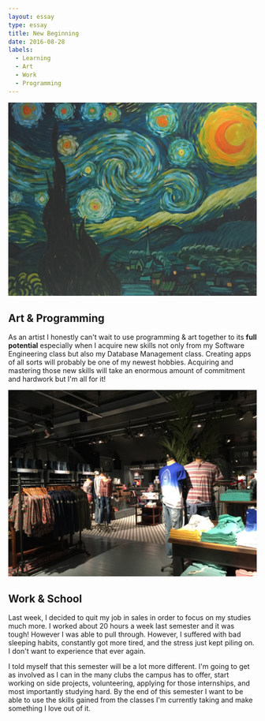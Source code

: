 ```yaml
---
layout: essay
type: essay
title: New Beginning
date: 2016-08-28
labels:
  - Learning
  - Art
  - Work
  - Programming
---
```


<img src="../images/MyArt.jpg" style="max-width:100%;">

## Art & Programming

   As an artist I honestly can't wait to use programming & art together to its <b>full potential</b> especially when I acquire new skills not only from my Software Engineering class but also my Database Management class. Creating apps of all sorts will probably be one of my newest hobbies. Acquiring and mastering those new skills will take an enormous amount of commitment and hardwork but I'm all for it! 

<img src="../images/instore.jpg" style="max-width:100%;"> 

## Work & School

  Last week, I decided to quit my job in sales in order to focus on my studies much more. I worked about 20 hours a week last
semester and it was tough! However I was able to pull through. However, I suffered with bad sleeping habits, constantly got more tired, and the stress just kept piling on. I don't want to experience that ever again. 

  I told myself that this semester will be a lot more different. I'm going to get as involved as I can in the many clubs the campus has to offer, start working on side projects, volunteering, applying for those internships, and most importantly studying hard. By the end of this semester I want to be able to use the skills gained from the classes I'm currently taking and make something I love out of it.


